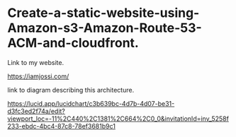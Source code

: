 # Create-a-static-website-using-Amazon-s3-Amazon-Route-53-ACM-and-cloudfront.
Link to my website.

https://iamjossi.com/

link to diagram describing this architecture.

https://lucid.app/lucidchart/c3b639bc-4d7b-4d07-be31-d3fc3ed2f74a/edit?viewport_loc=-11%2C440%2C1381%2C664%2C0_0&invitationId=inv_5258f233-ebdc-4bc4-87c8-78ef3681b9c1

